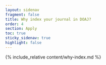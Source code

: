 ```yaml
---
layout: sidenav
fragment: false
title: Why index your journal in DOAJ?
order: 4
section: Apply
toc: true
sticky_sidenav: true
highlight: false
---
```


{% include_relative content/why-index.md %}
